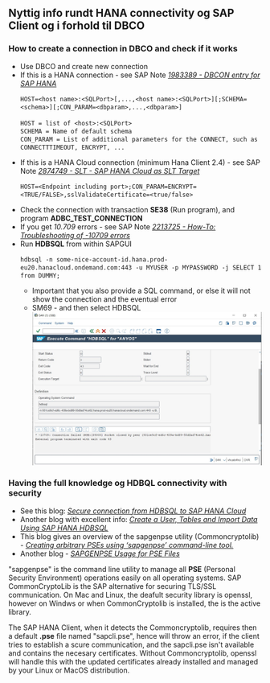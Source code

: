 ## Nyttig info rundt HANA connectivity og SAP Client og i forhold til DBCO

### How to create a connection in DBCO and check if it works

* Use DBCO and create new connection
* If this is a HANA connection - see SAP Note *[1983389 - DBCON entry for SAP HANA](https://launchpad.support.sap.com/#/notes/1983389)*
  ```
  HOST=<host name>:<SQLPort>[,...,<host name>:<SQLPort>][;SCHEMA=<schema>][;CON_PARAM=<dbparam>,...,<dbparam>]

  HOST = list of <host>:<SQLPort>
  SCHEMA = Name of default schema
  CON_PARAM = List of additional parameters for the CONNECT, such as CONNECTTTIMEOUT, ENCRYPT, ...
  ```
* If this is a HANA Cloud connection (minimum Hana Client 2.4) - see SAP Note *[2874749 - SLT - SAP HANA Cloud as SLT Target](https://launchpad.support.sap.com/#/notes/2874749)*
  ```
  HOST=<Endpoint including port>;CON_PARAM=ENCRYPT=<TRUE/FALSE>,sslValidateCertificate=<true/false>
  ```
* Check the connection with transaction **SE38** (Run program), and program **ADBC_TEST_CONNECTION**
* If you get *10.709* errors - see SAP Note *[2213725 - How-To: Troubleshooting of -10709 errors](https://launchpad.support.sap.com/#/notes/2213725)*
* Run **HDBSQL** from within SAPGUI
  ```
  hdbsql -n some-nice-account-id.hana.prod-eu20.hanacloud.ondemand.com:443 -u MYUSER -p MYPASSWORD -j SELECT 1 from DUMMY;
  ```
  * Important that you also provide a SQL command, or else it will not show the connection and the eventual error
  * SM69 - and then select HDBSQL
    ![screenshot](https://github.com/bjornkasin/SAP-HANA-stubs/blob/main/SAPCLIENT/SM69%20output%20.jpg)

### Having the full knowledge og HDBQL connectivity with security

* See this blog: *[Secure connection from HDBSQL to SAP HANA Cloud](https://blogs.sap.com/2020/04/14/secure-connection-from-hdbsql-to-sap-hana-cloud/)*
* Another blog with excellent info: *[Create a User, Tables and Import Data Using SAP HANA HDBSQL](https://developers.sap.com/tutorials/hana-clients-hdbsql.html)*
* This blog gives an overview of the sapgenpse utility (Commoncryptolib) - *[Creating arbitrary PSEs using ‘sapgenpse’ command-line tool.](https://blogs.sap.com/2019/02/15/creating-arbitrary-pses-using-sapgenpse-command-line-tool./)*
* Another blog - *[SAPGENPSE Usage for PSE Files](http://sapbasisinfo.com/blog/2018/02/05/sapgenpse-usage-for-pse-files/)*

"sapgenpse" is the command line utility to manage all **PSE** (Personal Security Environment) operations easily on all operating systems.
SAP CommonCryptoLib is the SAP alternative for securing TLS/SSL communication.  On Mac and Linux, the deafult security library is openssl, however on Windws or when CommonCryptolib is installed, the is the active library.

The SAP HANA Client, when it detects the Commoncryptolib, requires then a default **.pse** file named "sapcli.pse", hence will throw an error, if the client tries to establish a scure communication, and the sapcli.pse isn't available and contains the necesary certificates.  Without Commoncryptolib, openssl will handle this with the updated certificates already installed and managed by your Linux or MacOS distribution.

